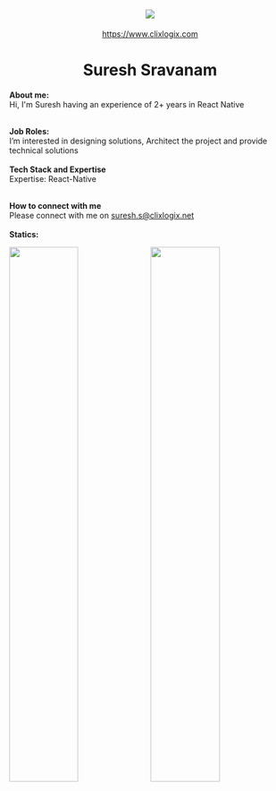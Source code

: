 <h1 align="center">
   <a>
    <img src="https://clixlogix.org/clixlogixlogo.jpeg"> </a>
</h1>
<p align="center">
    <a href="https://www.clixlogix.com/">
     https://www.clixlogix.com   
</a>
</p>
<h1 align="center">
  <b>Suresh Sravanam</b>
</h1>
<b> About me:</b>
</br>
Hi, I'm Suresh having an experience of 2+ years in React Native
</br>
</br>

<b>Job Roles:</b>
<br>
I’m interested in designing solutions, Architect the project and provide technical solutions
</br>
</br>
<b>Tech Stack and Expertise</b></br>
Expertise: React-Native
</br>
</br>

<b>How to connect with me</b>
</br>
Please connect with me on  <a style="color: blue;" href="https://www.clixlogix.com/contact-us/">suresh.s@clixlogix.net</a>
</br>
</br>
<b>Statics:</b>
<p align="left">
  <img width="49.5%" src="https://github-readme-stats.vercel.app/api?username=Clixlogix-Suresh&show_icons=true&theme=gruvbox&hide_border=true" />
    <img width="49.5%" src="https://github-readme-streak-stats.herokuapp.com/?user=srishti-clixlogix&theme=gruvbox&hide_border=true" />
</p>
<br>
